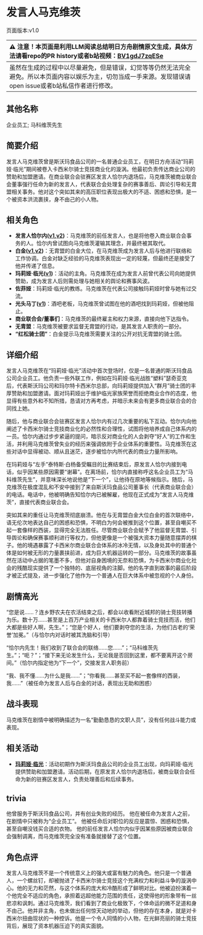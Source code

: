 # 发言人马克维茨
页面版本:v1.0
 

| :warning: 注意！本页面是利用LLM阅读总结明日方舟剧情原文生成，具体方法请看repo的PR history或者b站视频：[BV1gdJ7zqESe](https://www.bilibili.com/video/BV1gdJ7zqESe/)         |
|:----------------------------|
| 虽然在生成的过程中以尽量避免，但是错误，幻觉等等仍然无法完全避免。所以本页面内容以娱乐为主，切勿当成一手来源。发现错误请open issue或者b站私信作者进行修改。|



## 其他名称
企业员工; 马科维茨先生
## 简要介绍
发言人马克维茨曾是斯沃玛食品公司的一名普通企业员工，在明日方舟活动“玛莉娅·临光”期间被卷入卡西米尔骑士竞技商业化的漩涡。他最初负责传达商业公司的赞助和加盟邀请。在商业联合会驻赛区发言人恰尔内退场后，马克维茨被商业联合会董事强行任命为新的发言人，代表联合会处理复杂的赛事善后、舆论引导和无胄盟相关事务。他对这个突如其来的高压职位表现出极大的不适、困惑和恐惧，是一个被资本洪流裹挟，身不由己的小人物。
## 相关角色
-   **发言人恰尔内([v1](extended_char_fa_yan_ren_qia_er_nei.md),[v2](../char_v3/extended_char_fa_yan_ren_qia_er_nei.md))**：马克维茨的前任发言人，也是将他卷入商业联合会事务的人。恰尔内曾试图向马克维茨灌输其理念，并最终被其取代。
-   **白金([v1](char_204_platnm.md),[v2](../char_v3/char_204_platnm.md))**：无胄盟的白金大位，在马克维茨成为发言人后与他进行联络和工作协调。白金对缺乏经验的马克维茨表现出一定的轻蔑，但最终还是接受了他并传递了信息。
-   **玛莉娅·临光([v1](extended_char_8b2c94.md))**：活动的主角。马克维茨在成为发言人前曾代表公司向她提供赞助，成为发言人后则需处理与她相关的舆论和赛事风波。
-   **佐菲娅**：玛莉娅·临光的教练。马克维茨在代表公司接触玛莉娅时曾与她有过交流。
-   **光头马丁([v1](extended_char_guang_tou_ma_ding.md))**：酒吧老板，马克维茨曾试图在他的酒吧找到玛莉娅，但被他阻止。
-   **商业联合会/董事们**：马克维茨的最终雇主和权力来源，直接向他下达指令。
-   **无胄盟**：马克维茨被要求监督无胄盟的行动，是其发言人职责的一部分。
-   **“红松骑士团”**：白金提示马克维茨需要关注的公开对抗无胄盟的骑士团。
## 详细介绍
发言人马克维茨在“玛莉娅·临光”活动中首次登场时，仅是一名普通的斯沃玛食品公司企业员工。他负责一些外联工作，例如在玛莉娅·临光战胜“塑料”瑟奇亚克后，代表斯沃玛公司和玛尔特卡西米尔总部，向玛莉娅提供加入“群月”骑士团的丰厚赞助和加盟邀请。面对玛莉娅出于维护临光家族荣誉而拒绝商业合作的态度，他显得有些意外和不知所措，恳请对方再考虑，并暗示未来会有更多商业联合会的合同找上她。

随后，他与商业联合会驻赛区发言人恰尔内有过几次重要的私下互动。恰尔内向他阐述了卡西米尔骑士竞技商业化的必然性和合理性，试图将他培养成自己体系内的一员。恰尔内通过步步紧逼的提问，暗示反对商业化的人会剥夺“好人”的工作和生活，并利用马克维茨曾失业的经历来强调依附于企业体系的重要性。马克维茨在这些对话中显得被动、顺从且迷茫，逐步被恰尔内所代表的商业力量所影响。

在玛莉娅与“左手”泰特斯·白杨备受瞩目的比赛结束后，原发言人恰尔内接到电话，似乎因某些原因需要“谢幕”。在离场前，恰尔内直接称呼这名企业员工为“马科维茨先生”，并意味深长地说他是“下一个”，让他待在原地等候指示。随后，马克维茨在极度混乱和不安中接到了来自斯沃玛食品公司董事长（代表商业联合会）的电话。电话中，他被明确告知恰尔内已被解雇，他现在正式成为“发言人马克维茨”，直接代表商业联合会。

突如其来的重任让马克维茨彻底崩溃。他在与无胄盟白金大位白金的首次联络中，语无伦次地表达自己的困惑和恐惧，不明白为何会被推到这个位置，甚至自嘲买不起一套像样的西装，显得完全无法胜任。尽管商业联合会赋予了他监督无胄盟、引导舆论和确保赛事顺利进行等权力，但他更像是一个被强大资本力量随意摆弄的棋子。他的境遇暴露了卡西米尔商业联合会体系的冰冷无情，以及身处其中的普通个体是如何被无形的力量裹挟前进，成为巨大机器运转的一部分。马克维茨的故事虽然在活动中占据的笔墨不多，但他对自身困境的无奈和恐惧，为卡西米尔商业化社会的残酷现实提供了一个独特的、底层视角的注脚。他的名字直到故事的最后阶段才被正式提及，进一步强化了他作为一个普通人在巨大体系中被忽视的个人身份。
## 剧情高光
“您是说......？连乡野农夫在农活结束之后，都会以收看附近城邦的骑士竞技转播为乐。数十万......甚至是上百万产业相关的卡西米尔人都靠着骑士竞技而活，他们大都是些好人啊，先生。”；“您是个好人，他们要剥夺您的生活，为他们古老的‘荣誉’加冕。”（与恰尔内对话时被其洗脑和引导）

“恰尔内先生！我们收到了联合会的联络......您......”；“马科维茨先生。”；“呃？”；“接下来无论发生什么，无论我是否回到这里，都不要离开这个房间。”（恰尔内指定他为“下一个”，交接发言人职务前）

“我、我不懂......为什么是我......”；“你看我......甚至买不起一套像样的西装，我......”（被任命为发言人后与白金的对话，表现出无助和困惑）
## 战斗表现
马克维茨在剧情中被明确描述为一名“勤勤恳恳的文职人员”，没有任何战斗能力或表现。
## 相关活动
-   **[玛莉娅·临光](../stories/act13d5.md)**：活动初期作为斯沃玛食品公司的企业员工出现，向玛莉娅·临光提供赞助和加盟邀请。活动后期，在原发言人恰尔内退场后，被商业联合会任命为新的驻赛区发言人，负责处理善后和后续事务。
## trivia
他曾服务于斯沃玛食品公司，并有创业失败的经历。
他在被任命为发言人之前，在剧情中只被称为“企业员工”。
他被任命后对职位的反应是震惊、困惑和恐惧，甚至自嘲没钱买合适的衣物。
他的前任发言人恰尔内似乎因某些原因被商业联合会强制调离，而马克维茨完全没有准备就接替了这个位置。
## 角色点评
发言人马克维茨不是一个传统意义上的强大或富有魅力的角色。他只是一个普通人，一个螺丝钉，却被抛进了卡西米尔骑士竞技这个充满权力和利益斗争的漩涡中心。他的无力和茫然，与这个体系的庞大和冷酷形成了鲜明对比。他被迫扮演着一个他完全不适应的角色，承担着远超他能力范围的责任，这使得他的形象带有一丝悲凉和讽刺。通过马克维茨，我们看到了商业化极致下，个体命运的微不足道和身不由己。他并非主角，也未做出任何惊天动地的举动，但他的存在本身，就是对卡西米尔扭曲现状的一种控诉。他是一个令人同情的小人物，在光鲜亮丽的骑士竞技背后，展现了资本机器压迫下的真实面貌。